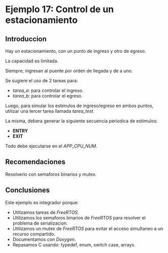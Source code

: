 # Ejemplo 17: Control de un estacionamiento

## Introduccion

Hay un estacionamiento, con un punto de ingreso y otro de egreso.

La capacidad es limitada.

Siempre, ingresan al puente por orden de llegada y de a uno.

Se sugiere el uso de 2 tareas para:

- _tarea_a_: para controlar el ingreso.
- _tarea_b_: para controlar el egreso.

Luego, para simular los estimulos de ingreso/egreso en ambos puntos, utilizar una tercer tarea llamada _tarea_test_.

La misma, debera generar la siguiente secuencia periodica de estimulos:

- **ENTRY**
- **EXIT**

Todo debe ejecutarse en el _APP_CPU_NUM_.

## Recomendaciones

Resolverlo con semaforos binarios y mutex.

## Conclusiones

Este ejemplo es integrador porque:

- Utilizamos tareas de _FreeRTOS_.
- Utilizamos los semaforos binarios de _FreeRTOS_ para resolver el problema de serializacion.
- Utilizamos un mutex de _FreeRTOS_ para evitar el acceso simultaneo a un recurso compartido.
- Documentamos con _Doxygen_.
- Repasamos C usando: typedef, enum, switch case, arrays.
